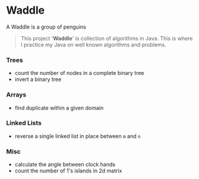 # Waddle
A Waddle is a group of penguins

> This project '**Waddle**' is collection of algorithms in Java. This is where I practice my Java on well known algorithms and problems.

### Trees
* count the number of nodes in a complete binary tree
* invert a binary tree

### Arrays
* find duplicate within a given domain

### Linked Lists
* reverse a single linked list in place between ```m``` and ```n```

### Misc
* calculate the angle between clock hands
* count the number of 1's islands in 2d matrix
